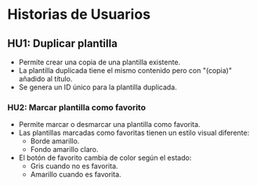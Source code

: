# Historias de Usuarios

## HU1: Duplicar plantilla

- Permite crear una copia de una plantilla existente.
- La plantilla duplicada tiene el mismo contenido pero con "(copia)" añadido al título.
- Se genera un ID único para la plantilla duplicada.

### HU2: Marcar plantilla como favorito

- Permite marcar o desmarcar una plantilla como favorita.
- Las plantillas marcadas como favoritas tienen un estilo visual diferente:
  - Borde amarillo.
  - Fondo amarillo claro.
- El botón de favorito cambia de color según el estado:
  - Gris cuando no es favorita.
  - Amarillo cuando es favorita.
